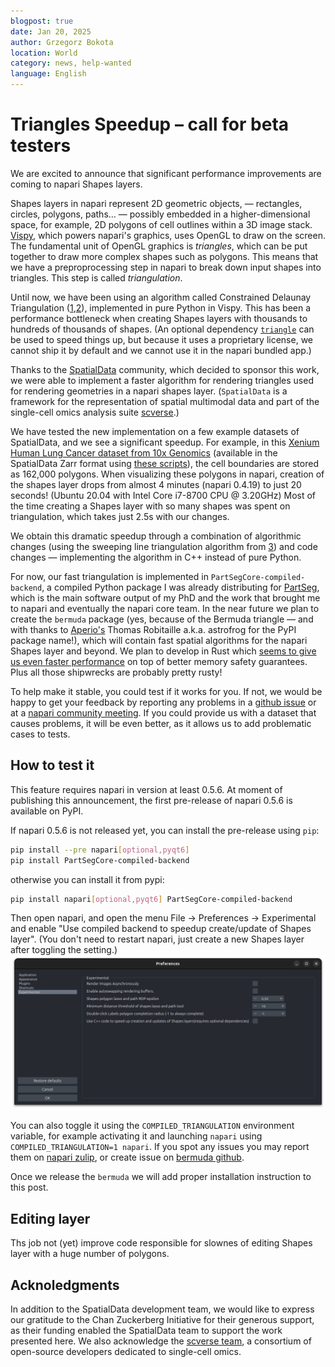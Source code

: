 ```yaml
---
blogpost: true
date: Jan 20, 2025
author: Grzegorz Bokota
location: World
category: news, help-wanted
language: English
---
```


# Triangles Speedup – call for beta testers

We are excited to announce that significant performance improvements are coming to napari Shapes layers.

Shapes layers in napari represent 2D geometric objects, — rectangles, circles,
polygons, paths… — possibly embedded in a higher-dimensional space, for
example, 2D polygons of cell outlines within a 3D image stack.
[Vispy](https://vispy.org), which powers napari's graphics, uses OpenGL to draw
on the screen. The fundamental unit of OpenGL graphics is *triangles*, which
can be put together to draw more complex shapes such as polygons. This means
that we have a preproprocessing step in napari to break down input shapes into
triangles. This step is called *triangulation*.

Until now, we have been using an algorithm called Constrained Delaunay
Triangulation
([1](https://doi.org/10.1007/BF01553881),[2](https://www.cs.jhu.edu/~misha/Spring16/Chew87.pdf)),
implemented in pure Python in Vispy. This has been a performance bottleneck
when creating Shapes layers with thousands to hundreds of thousands of shapes.
(An optional dependency [`triangle`](http://www.cs.cmu.edu/~quake/triangle.html)
can be used to speed things up, but because it uses a proprietary license, we
cannot ship it by default and we cannot use it in the napari bundled app.)

Thanks to the [SpatialData](https://spatialdata.scverse.org/) community, which
decided to sponsor this work, we were able to implement a faster algorithm for
rendering triangles used for rendering geometries in a napari shapes layer.
(`SpatialData` is a framework for the representation of spatial multimodal
data and part of the single-cell omics analysis suite
[scverse](https://scverse.org/).)

We have tested the new implementation on a few example datasets of SpatialData,
and we see a significant speedup. For example, in this [Xenium Human Lung
Cancer dataset from 10x
Genomics](https://www.10xgenomics.com/datasets/preview-data-ffpe-human-lung-cancer-with-xenium-multimodal-cell-segmentation-1-standard)
(available in the SpatialData Zarr format using [these
scripts](https://github.com/giovp/spatialdata-sandbox/tree/main/xenium_2.0.0_io)),
the cell boundaries are stored as 162,000 polygons. When visualizing these
polygons in napari, creation of the shapes layer drops from almost 4 minutes
(napari 0.4.19) to just 20 seconds! (Ubuntu 20.04 with Intel Core i7-8700 CPU @
3.20GHz)
Most of the time creating a Shapes layer with so many shapes was spent on
triangulation, which takes just 2.5s with our changes.

We obtain this dramatic speedup through a combination of algorithmic changes
(using the sweeping line triangulation algorithm from
[3](https://doi.org/10.1007/978-3-540-77974-2)) and code changes —
implementing the algorithm in C++ instead of pure Python.

For now, our fast triangulation is implemented in
`PartSegCore-compiled-backend`, a compiled Python package I was already
distributing for [PartSeg](https://partseg.github.io), which is the main
software output of my PhD and the work that brought me to napari and eventually
the napari core team.
In the near future we plan to create the `bermuda` package (yes, because of the
Bermuda triangle — and with thanks to [Aperio's](https://aperiosoftware.com)
Thomas Robitaille a.k.a. astrofrog for the PyPI package name!), which will
contain fast spatial algorithms for the napari Shapes layer and beyond.
We plan to develop in Rust which [seems to give us even faster
performance](https://github.com/napari/bermuda/pull/1) on top of better memory
safety guarantees. Plus all those shipwrecks are probably pretty rusty!

To help make it stable, you could test if it works for you. If not, we would be happy to get your feedback by reporting any problems in a [github issue](https://github.com/napari/napari/issues) or at a [napari community meeting](https://napari.org/dev/community/meeting_schedule.html). If you could provide us with a dataset that causes problems, it will be even better, as it allows us to add problematic cases to tests.


## How to test it

This feature requires napari in version at least 0.5.6. At moment of publishing this announcement, the first pre-release of napari 0.5.6 is available on PyPI. 

If napari 0.5.6 is not released yet, you can install the pre-release using `pip`:

```bash
pip install --pre napari[optional,pyqt6]
pip install PartSegCore-compiled-backend
``` 
otherwise you can install it from pypi:

```bash
pip install napari[optional,pyqt6] PartSegCore-compiled-backend
```


Then open napari, and open the menu File → Preferences → Experimental and enable "Use compiled backend to speedup create/update of Shapes layer".
(You don't need to restart napari, just create a new Shapes layer after toggling the setting.)
![Experimental settings](images/speedup_triangulate_shapes.png)

You can also toggle it using the `COMPILED_TRIANGULATION` environment variable, for example activating it and launching `napari` using `COMPILED_TRIANGULATION=1 napari`.
If you spot any issues you may report them on [napari zulip](https://napari.zulipchat.com/), or create issue on [bermuda github](https:/github.com/bermuda/napari/issues).


Once we release the `bermuda` we will add proper installation instruction to this post.

## Editing layer

Ths job not (yet) improve code responsible for slownes of editing Shapes layer with a huge number of polygons.

## Acknoledgments

In addition to the SpatialData development team, we would like to express our gratitude to the Chan Zuckerberg Initiative for their generous support, as their funding enabled the SpatialData team to support the work presented here. We also acknowledge the [scverse team](https://scverse.org/), a consortium of open-source developers dedicated to single-cell omics.
